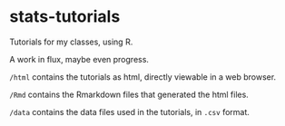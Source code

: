 # stats-tutorials
Tutorials for my classes, using R.

A work in flux, maybe even progress.

`/html` contains the tutorials as html, directly viewable in a web browser.

`/Rmd` contains the Rmarkdown files that generated the html files.

`/data` contains the data files used in the tutorials, in `.csv` format.
